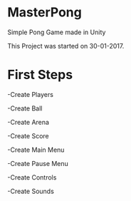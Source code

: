 # MasterPong
Simple Pong Game made in Unity

This Project was started on 30-01-2017.

# First Steps

-Create Players

-Create Ball

-Create Arena

-Create Score

-Create Main Menu

-Create Pause Menu

-Create Controls

-Create Sounds
